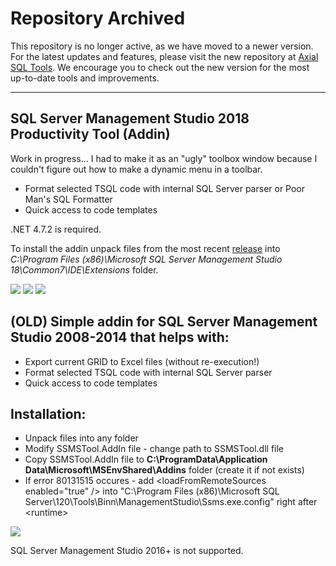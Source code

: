 # Repository Archived
This repository is no longer active, as we have moved to a newer version. For the latest updates and features, please visit the new repository at [Axial SQL Tools](https://github.com/Axial-SQL/AxialSqlTools). We encourage you to check out the new version for the most up-to-date tools and improvements.

<hr/>
<h2>SQL Server Management Studio 2018 Productivity Tool (Addin)</h2>
<p>Work in progress... I had to make it as an "ugly" toolbox window because I couldn't figure out how to make a dynamic menu in a toolbar.</p>
<ul>
  <li>Format selected TSQL code with internal SQL Server parser or Poor Man's SQL Formatter</li>
  <li>Quick access to code templates</li>
</ul>

<p>.NET 4.7.2 is required.</p>

<p>To install the addin unpack files from the most recent <a href="https://github.com/alex-bochkov/ssms-addin/releases">release</a> into <i>C:\Program Files (x86)\Microsoft SQL Server Management Studio 18\Common7\IDE\Extensions</i> folder.</p>

<img src="https://github.com/alekseybochkov/ssms-addin/blob/master/Addin.SSMS2018/pics/1.png?raw=true"/>
<img src="https://github.com/alekseybochkov/ssms-addin/blob/master/Addin.SSMS2018/pics/2.png?raw=true"/>
<img src="https://github.com/alekseybochkov/ssms-addin/blob/master/Addin.SSMS2018/pics/3.png?raw=true"/>


<h2>(OLD) Simple addin for SQL Server Management Studio 2008-2014 that helps with:</h2>
<ul>
  <li>Export current GRID to Excel files (without re-execution!)</li>
  <li>Format selected TSQL code with internal SQL Server parser</li>
  <li>Quick access to code templates</li>
</ul>

<h2>Installation:</h2>
<ul>
  <li>Unpack files into any folder</li>
  <li>Modify SSMSTool.AddIn file - change path to SSMSTool.dll file</li>
  <li>Copy SSMSTool.AddIn file to <strong>C:\ProgramData\Application Data\Microsoft\MSEnvShared\Addins</strong> folder (create it if not exists)</li>
  <li>If error 80131515 occures - add &ltloadFromRemoteSources enabled="true" /&gt into "C:\Program Files (x86)\Microsoft SQL Server\120\Tools\Binn\ManagementStudio\Ssms.exe.config" right after &ltruntime&gt</li>
</ul>

<img src="https://github.com/alekseybochkov/ssms-addin/blob/master/screenshot.png?raw=true"/>

<p>SQL Server Management Studio 2016+ is not supported.</p>

